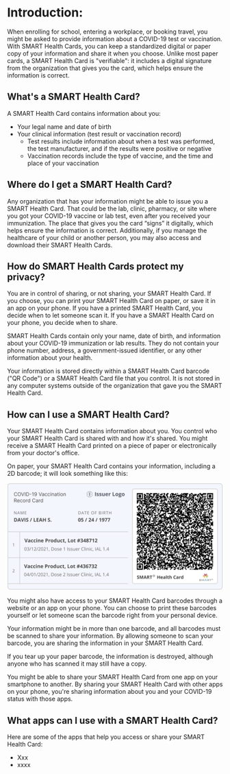  
# Introduction:

When enrolling for school, entering a workplace, or booking travel, you might be asked to provide information about a COVID-19 test or vaccination. With SMART Health Cards, you can keep a standardized digital or paper copy of your information and share it when you choose. Unlike most paper cards, a SMART Health Card is "verifiable": it includes a digital signature from the organization that gives you the card, which helps ensure the information is correct.
 
## What's a SMART Health Card?
A SMART Health Card contains information about you:
* Your legal name and date of birth
* Your clinical information (test result or vaccination record)
  * Test results include information about when a test was performed, the test manufacturer, and if the results were positive or negative
  * Vaccination records include the type of vaccine, and the time and place of your vaccination
 
## Where do I get a SMART Health Card?

Any organization that has your information might be able to issue you a SMART Health Card. That could be the lab, clinic, pharmacy, or site where you got your COVID-19 vaccine or lab test, even after you received your immunization. The place that gives you the card “signs” it digitally, which helps ensure the information is correct. Additionally, if you manage the healthcare of your child or another person, you may also access and download their SMART Health Cards. 

## How do SMART Health Cards protect my privacy?

You are in control of sharing, or not sharing, your SMART Health Card. If you choose, you can print your SMART Health Card on paper, or save it in an app on your phone. If you have a printed SMART Health Card, you decide when to let someone scan it. If you have a SMART Health Card on your phone, you decide when to share.

SMART Health Cards contain only your name, date of birth, and information about your COVID-19 immunization or lab results. They do not contain your phone number, address, a government-issued identifier, or any other information about your health.

Your information is stored directly within a SMART Health Card barcode ("QR Code") or a SMART Health Card file that you control. It is not stored in any computer systems outside of the organization that gave you the SMART Health Card.

## How can I use a SMART Health Card?
Your SMART Health Card contains information about you. You control who your SMART Health Card is shared with and how it's shared. You might receive a SMART Health Card printed on a piece of paper or electronically from your doctor's office.

On paper, your SMART Health Card contains your information, including a 2D barcode; it will look something like this:

<img src="./reference_smart_health_card_pdf_vaccine.png" width="700" alt="SMART Health Card example" />

You might also have access to your SMART Health Card barcodes through a website or an app on your phone. You can choose to print these barcodes yourself or let someone scan the barcode right from your personal device. 

Your information might be in more than one barcode, and all barcodes must be scanned to share your information. By allowing someone to scan your barcode, you are sharing the information in your SMART Health Card.

If you tear up your paper barcode, the information is destroyed, although anyone who has scanned it may still have a copy.

You might be able to share your SMART Health Card from one app on your smartphone to another. By sharing your SMART Health Card with other apps on your phone, you're sharing information about you and your COVID-19 status with those apps.

## What apps can I use with a SMART Health Card?
 
Here are some of the apps that help you access or share your SMART Health Card:
* Xxx
* xxxx
